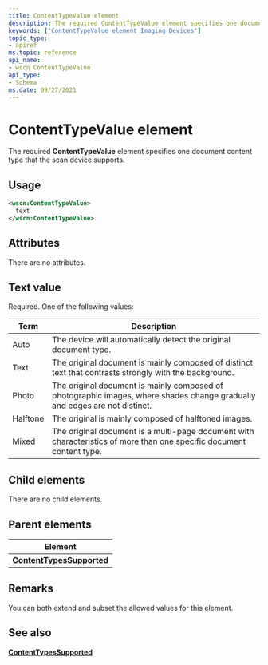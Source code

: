 ```yaml
---
title: ContentTypeValue element
description: The required ContentTypeValue element specifies one document content type that the scan device supports.
keywords: ["ContentTypeValue element Imaging Devices"]
topic_type:
- apiref
ms.topic: reference
api_name:
- wscn ContentTypeValue
api_type:
- Schema
ms.date: 09/27/2021
---
```


# ContentTypeValue element

The required **ContentTypeValue** element specifies one document content type that the scan device supports.

## Usage

```xml
<wscn:ContentTypeValue>
  text
</wscn:ContentTypeValue>
```

## Attributes

There are no attributes.

## Text value

Required. One of the following values:

| Term | Description |
|--|--|
| Auto | The device will automatically detect the original document type. |
| Text | The original document is mainly composed of distinct text that contrasts strongly with the background. |
| Photo | The original document is mainly composed of photographic images, where shades change gradually and edges are not distinct. |
| Halftone | The original is mainly composed of halftoned images. |
| Mixed | The original document is a multi-page document with characteristics of more than one specific document content type. |

## Child elements

There are no child elements.

## Parent elements

| Element |
|--|
| [**ContentTypesSupported**](contenttypessupported.md) |

## Remarks

You can both extend and subset the allowed values for this element.

## See also

[**ContentTypesSupported**](contenttypessupported.md)
